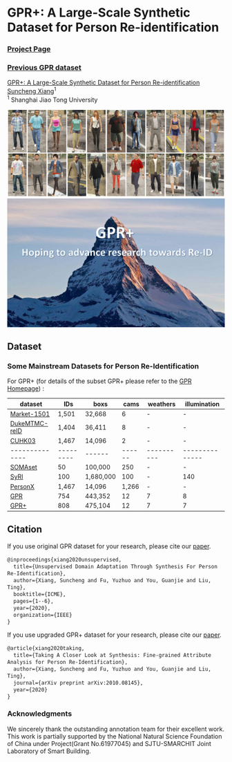 # GPR+: A Large-Scale Synthetic Dataset for Person Re-identification

### [Project Page](https://JeremyXSC.github.io/GPR/) 

### [Previous GPR dataset](https://ieeexplore.ieee.org/stamp/stamp.jsp?tp=&arnumber=9102822) 

[GPR+: A Large-Scale Synthetic Dataset for Person Re-identification](https://JeremyXSC.github.io/GPR/) <br>
 [Suncheng Xiang](https://JeremyXSC.github.io/)<sup>1</sup> <br>
 <sup>1</sup> Shanghai Jiao Tong University

<img src='images/GPR.png'/>

<div align="center">
    <img src="images/logo.png">
</div> 

## Dataset 
### Some Mainstream Datasets for Person Re-Identification
For GPR+ (for details of the subset GPR+ please refer to the [GPR Homepage](https://JeremyXSC.github.io/GPR/)) :

<center>

| dataset      | IDs     | boxs | cams | weathers | illumination | 
|--------------|---------|------|------|----------|--------------|
| [Market-1501](https://ieeexplore.ieee.org/stamp/stamp.jsp?tp=&arnumber=7410490) | 1,501 | 32,668    | 6      |   -             | -         | 
| [DukeMTMC-reID](https://arxiv.org/pdf/1701.07717.pdf) | 1,404 | 36,411    | 8          | -              | -         | 
| [CUHK03](https://ieeexplore.ieee.org/stamp/stamp.jsp?tp=&arnumber=6909421) | 1,467 | 14,096    | 2          | -              | -         | 
|--------------|---------|------|------|----------|--------------|
| [SOMAset](https://arxiv.org/pdf/1701.03153.pdf) | 50 | 100,000    | 250     |   -             | -         | 
| [SyRI](https://arxiv.org/pdf/1804.10094.pdf) | 100 | 1,680,000    | 100          | -              |     140     | 
| [PersonX](https://arxiv.org/pdf/1812.02162.pdf) | 1,467 | 14,096    | 1,266          | -              | -         | 
| [GPR](https://ieeexplore.ieee.org/stamp/stamp.jsp?tp=&arnumber=9102822) | 754 | 443,352    | 12          |   7           |      8    | 
| [GPR+](https://arxiv.org/pdf/2010.08145.pdf) | 808 | 475,104    | 12          | 7              |     7       | 
</center>


## Citation
If you use original GPR dataset for your research, please cite our [paper](https://ieeexplore.ieee.org/stamp/stamp.jsp?tp=&arnumber=9102822).
```
@inproceedings{xiang2020unsupervised,
  title={Unsupervised Domain Adaptation Through Synthesis For Person Re-Identification},
  author={Xiang, Suncheng and Fu, Yuzhuo and You, Guanjie and Liu, Ting},
  booktitle={ICME},
  pages={1--6},
  year={2020},
  organization={IEEE}
}
```

If you use upgraded GPR+ dataset for your research, please cite our [paper](https://arxiv.org/pdf/2010.08145.pdf).
```
@article{xiang2020taking,
  title={Taking A Closer Look at Synthesis: Fine-grained Attribute Analysis for Person Re-Identification},
  author={Xiang, Suncheng and Fu, Yuzhuo and You, Guanjie and Liu, Ting},
  journal={arXiv preprint arXiv:2010.08145},
  year={2020}
}
```
### Acknowledgments
We sincerely thank the outstanding annotation team for their excellent work. This work is partially supported by the National Natural Science Foundation of China under Project(Grant No.61977045) and SJTU-SMARCHIT Joint Laboratory of Smart Building.